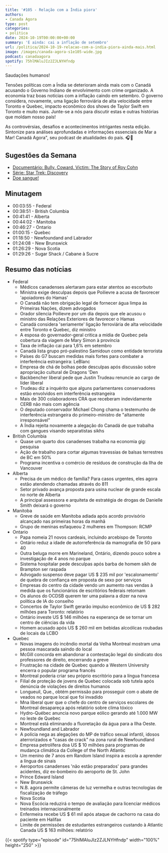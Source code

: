 ```yaml
---
title: '#105 - Relação com a Índia piora'
authors:
- Canada Agora
type: post
categories:
- politica
date: 2024-10-19T00:00:00+00:00
summary: 'E ainda: cai a inflação de setembro'
url: /politica/2024-10-19-relacao-com-a-india-piora-ainda-mais.html
image: /images/canada-agora-s1e105-wide.jpg
podcast: canadaagora
spotify: 75hlMAluJIz2ZJLNYHfndp
---
```


Saudações humanos!

Tensões políticas com a Índia se deterioram ainda mais com o Canadá acusando o Governo Indiano de
envolvimento com crime organizado. A economia traz boas notícias com a inflação caindo em setembro. O
governo considera, novamente, uma ligação ferroviária de alta velocidade entre Toronto e Quebec, impacto
econômico dos shows de Taylor Swift em Toronto e muito mais. Junte-se a nós para discutir estas e outras
histórias que moldam nosso país!

As controvérsias, desafios e acontecimentos intrigantes nesta edição. Sintonize para análises
aprofundadas e informações essenciais de Mar a Mar! Canadá Agora", seu podcast de atualidades
do país. 🎧📰

## Sugestões da Semana
- [Documentário: Bully. Coward. Victim: The Story of Roy Cohn](https://www.imdb.com/title/tt9308256/)
- [Série: Star Trek: Discovery](https://www.imdb.com/title/tt5171438/)
- [Doe sangue!](https://blood.ca)

## Minutagem
- 00:03:55 - Federal 
- 00:38:51 - British Columbia 
- 00:41:41 - Alberta 
- 00:44:02 - Manitoba 
- 00:46:27 - Ontario 
- 01:00:15 - Quebec 
- 01:18:50 - Newfoundand and Labrador
- 01:24:08 - New Brunswick 
- 01:26:29 - Nova Scotia 
- 01:29:26 - Sugar Shack / Cabane à Sucre 

## Resumo das notícias
- Federal
  - Médicos canadenses alertaram para estar atentos ao escorbuto
  - Ministra exige desculpas depois que Poilievre a acusa de favorecer 'apoiadores do Hamas'
  - O Canadá não tem obrigação legal de fornecer água limpa às Primeiras Nações, dizem advogados
  - Orador silencia Poilievre por um dia depois que ele acusou o ministro das Relações Exteriores de favorecer o Hamas
  - Canadá considera 'seriamente' ligação ferroviária de alta velocidade entre Toronto e Quebec, diz ministro
  - A esposa do governador-geral critica a mídia de Quebec pela cobertura da viagem de Mary Simon à província
  - Taxa de inflação cai para 1,6% em setembro
  - Canadá lista grupo pró-palestino Samidoun como entidade terrorista
  - Países do G7 buscam medidas mais fortes para combater a interferência estrangeira: LeBlanc
  - Empresa de chá de bolhas pede desculpas após discussão sobre apropriação cultural de Dragons 'Den
  - Backbencher liberal pede que Justin Trudeau renuncie ao cargo de líder liberal
  - Trudeau diz a inquérito que alguns parlamentares conservadores estão envolvidos em interferência estrangeira
  - Mais de 300 colaboradores CRA que receberam indevidamente CERB não mais com agência
  - O deputado conservador Michael Chong chama o testemunho de interferência estrangeira do primeiro-ministro de "altamente irresponsável"
  - A Índia rejeita novamente a alegação do Canadá de que trabalha com gangues visando separatistas sikhs
- British Columbia
  - Quase um quarto dos canadenses trabalha na economia gig: pesquisa
  - Ação de trabalho para cortar algumas travessias de balsas terrestres de BC em 50%
  - Programa incentiva o comércio de resíduos de construção da Ilha de Vancouver
- Alberta
  - Precisa de um médico de família? Para casos urgentes, eles agora estão atendendo chamadas através do 811
  - Setor privado avança proposta para usina nuclear de grande escala no norte de Alberta
  - A principal assessora e arquiteta de estratégia de drogas de Danielle Smith deixará o governo
- Manitoba
  - Greve de saúde em Manitoba adiada após acordo provisório alcançado nas primeiras horas da manhã
  - Grupo de meninas esfaqueou 2 mulheres em Thompson: RCMP
- Ontario
  - Papa nomeia 21 novos cardeais, incluindo arcebispo de Toronto
  - Ontário reduz a idade de autorreferência da mamografia de 50 para 40
  - Outra beluga morre em Marineland, Ontário, dizendo pouco sobre a investigação de 4 anos no parque
  - Sistema hospitalar pede desculpas após barba de homem sikh de Brampton ser raspada
  - Advogado suspenso deve pagar US $ 235 mil por 'escalonamento' de quebra de confiança em proposta de sexo por serviços
  - Empresas do centro da cidade vendo um aumento nas vendas à medida que os funcionários de escritórios federais retornam
  - Os alunos do OCDSB querem ter uma palavra a dizer na nova política de IA do conselho
  - Concertos de Taylor Swift gerarão impulso econômico de US $ 282 milhões para Toronto: relatório
  - Ontário investe US $ 146 milhões na esperança de se tornar um centro de ciências da vida
  - Homem acusado após US $ 260 mil em bebidas alcoólicas roubadas de locais da LCBO
- Quebec
  - Novas imagens do incêndio mortal da Velha Montreal mostram uma pessoa mascarada saindo do local
  - McGill concorda em abandonar a contestação legal do sindicato dos professores de direito, encerrando a greve
  - Frustração na cidade de Quebec quando a Western University encerra o popular programa francês
  - Montreal poderia criar seu próprio escritório para a língua francesa
  - Filial de proteção de jovens de Quebec colocada sob tutela após denúncia de violações de direitos humanos
  - Longueuil, Que., obtém permissão para prosseguir com o abate de veados no parque local que foi invadido
  - Mna liberal quer que o chefe do centro de serviços escolares de Montreal desapareça após relatório sobre clima tóxico
  - Hydro-Québec anuncia novo parque eólico gerando até 1.000 MW no leste de Quebec
  - Montreal está eliminando a fluoretação da água para a Ilha Oeste.
  - Newfoundland and Labrador
  - A polícia nega as alegações do MP de tráfico sexual infantil, idosos aterrorizados e "casas de crack" na zona rural de Newfoundland
  - Empresa petrolífera doa US $ 10 milhões para programas de mudança climática da College of the North Atlantic
  - Um menino de 7 anos em Random Island inspira a escola a aprender a língua de sinais
  - Aeroportos canadenses 'não estão preparados' para grandes acidentes, diz ex-bombeiro do aeroporto de St. John
  - Prince Edward Island
  - New Brunswick
  - N.B. agora permite câmeras de luz vermelha e outras tecnologias de fiscalização de tráfego
  - Nova Scotia
  - Nova Escócia reduzirá o tempo de avaliação para licenciar médicos treinados internacionalmente
  - Enfermeira recebe US $ 61 mil após ataque de cachorro na casa do paciente em Halifax
  - Limite de permissões de estudantes estrangeiros custando à Atlantic Canada US $ 163 milhões: relatório

{{< spotify type="episode" id="75hlMAluJIz2ZJLNYHfndp" width="100%" height="250" >}}

